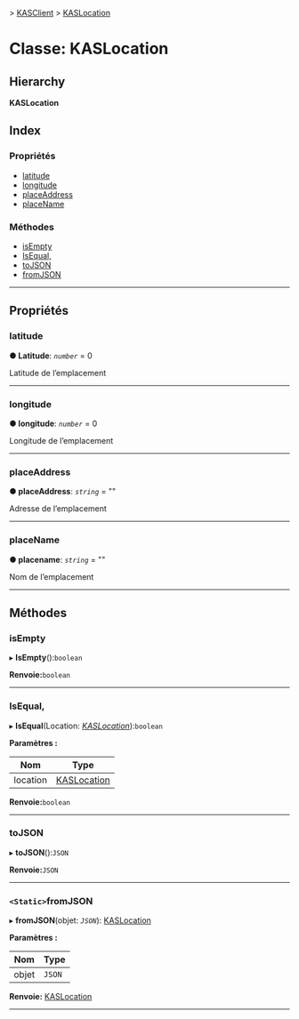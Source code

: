 [](../README.md) > [KASClient](../modules/kasclient.md) > [KASLocation](../classes/kasclient.kaslocation.md)

# <a name="class-kaslocation"></a>Classe: KASLocation

## <a name="hierarchy"></a>Hierarchy

**KASLocation**

## <a name="index"></a>Index

### <a name="properties"></a>Propriétés

* [latitude](kasclient.kaslocation.md#latitude)
* [longitude](kasclient.kaslocation.md#longitude)
* [placeAddress](kasclient.kaslocation.md#placeaddress)
* [placeName](kasclient.kaslocation.md#placename)
### <a name="methods"></a>Méthodes

* [isEmpty](kasclient.kaslocation.md#isempty)
* [IsEqual,](kasclient.kaslocation.md#isequal)
* [toJSON](kasclient.kaslocation.md#tojson)
* [fromJSON](kasclient.kaslocation.md#fromjson)

---

## <a name="properties"></a>Propriétés

<a id="latitude"></a>

###  <a name="latitude"></a>latitude

**● Latitude**: *`number`* = 0

Latitude de l’emplacement

___
<a id="longitude"></a>

###  <a name="longitude"></a>longitude

**● longitude**: *`number`* = 0

Longitude de l’emplacement

___
<a id="placeaddress"></a>

###  <a name="placeaddress"></a>placeAddress

**● placeAddress**: *`string`* = ""

Adresse de l’emplacement

___
<a id="placename"></a>

###  <a name="placename"></a>placeName

**● placename**: *`string`* = ""

Nom de l’emplacement

___

## <a name="methods"></a>Méthodes

<a id="isempty"></a>

###  <a name="isempty"></a>isEmpty

▸ **IsEmpty**():`boolean`

**Renvoie:**`boolean`

___
<a id="isequal"></a>

###  <a name="isequal"></a>IsEqual,

▸ **IsEqual**(Location: *[KASLocation](kasclient.kaslocation.md)*):`boolean`

**Paramètres :**

| Nom | Type |
| ------ | ------ |
| location | [KASLocation](kasclient.kaslocation.md) |

**Renvoie:**`boolean`

___
<a id="tojson"></a>

###  <a name="tojson"></a>toJSON

▸ **toJSON**():`JSON`

**Renvoie:**`JSON`

___
<a id="fromjson"></a>

### <a name="static-fromjson"></a>`<Static>`fromJSON

▸ **fromJSON**(objet: *`JSON`*): [KASLocation](kasclient.kaslocation.md)

**Paramètres :**

| Nom | Type |
| ------ | ------ |
| objet | `JSON` |

**Renvoie:** [KASLocation](kasclient.kaslocation.md)

___

